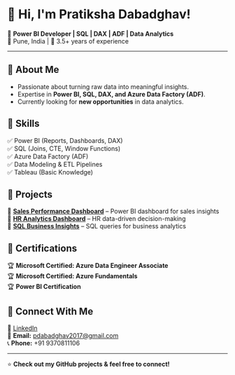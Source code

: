 # 👋 Hi, I'm Pratiksha Dabadghav!

🚀 **Power BI Developer | SQL | DAX | ADF | Data Analytics**  
📍 Pune, India | 🌟 3.5+ years of experience  

---

## 🔹 About Me
- Passionate about turning raw data into meaningful insights.
- Expertise in **Power BI, SQL, DAX, and Azure Data Factory (ADF)**.
- Currently looking for **new opportunities** in data analytics.

## 🔹 Skills
✅ Power BI (Reports, Dashboards, DAX)  
✅ SQL (Joins, CTE, Window Functions)  
✅ Azure Data Factory (ADF)  
✅ Data Modeling & ETL Pipelines  
✅ Tableau (Basic Knowledge)  

## 🔹 Projects
🔸 **[Sales Performance Dashboard](#)** – Power BI dashboard for sales insights  
🔸 **[HR Analytics Dashboard](#)** – HR data-driven decision-making  
🔸 **[SQL Business Insights](#)** – SQL queries for business analytics  

## 🔹 Certifications
🏆 **Microsoft Certified: Azure Data Engineer Associate**  
🏆 **Microsoft Certified: Azure Fundamentals**  
🏆 **Power BI Certification**  

## 🔹 Connect With Me
🔗 [LinkedIn](https://linkedin.com/in/pratiksha-d-1319841a3)  
📩 **Email:** pdabadghav2017@gmail.com  
📞 **Phone:** +91 9370811106  

---

⭐ **Check out my GitHub projects & feel free to connect!**
